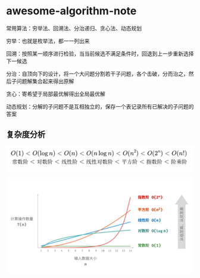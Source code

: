 # awesome-algorithm-note
常用算法：穷举法、回溯法、分治递归、贪心法、动态规划

穷举：也就是枚举法，都一一列出来

回溯：按照某一顺序进行检验，当当前候选不满足条件时，回退到上一步重新选择下一候选

分治：自顶向下的设计，将一个大问题分割若干子问题，各个击破，分而治之，然后子问题解集合起来得出原解

贪心：寄希望于局部最优解得出全局最优解

动态规划：分解的子问题不是互相独立的，保存一个表记录所有已解决的子问题的答案

## 复杂度分析

![img](./img/time.png)

![img](./img/time-graph.png)

